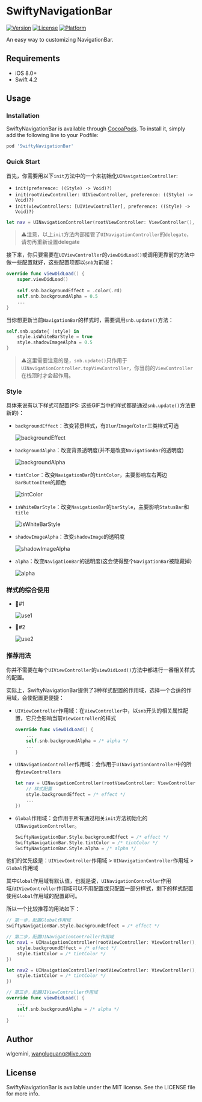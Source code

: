 # SwiftyNavigationBar

[![Version](https://img.shields.io/cocoapods/v/SwiftyNavigationBar.svg?style=flat)](https://cocoapods.org/pods/SwiftyNavigationBar)
[![License](https://img.shields.io/cocoapods/l/SwiftyNavigationBar.svg?style=flat)](https://cocoapods.org/pods/SwiftyNavigationBar)
[![Platform](https://img.shields.io/cocoapods/p/SwiftyNavigationBar.svg?style=flat)](https://cocoapods.org/pods/SwiftyNavigationBar)

An easy way to customizing NavigationBar.

## Requirements

-   iOS 8.0+
-   Swift 4.2

## Usage

### Installation

SwiftyNavigationBar is available through [CocoaPods](https://cocoapods.org). To install it, simply add the following line to your Podfile:

```ruby
pod 'SwiftyNavigationBar'
```

### Quick Start

首先，你需要用以下`init`方法中的一个来初始化`UINavigationController`:

-   `init(preference: ((Style) -> Void)?)`
-   `init(rootViewController: UIViewController, preference: ((Style) -> Void)?)`
-   `init(viewControllers: [UIViewController], preference: ((Style) -> Void)?)`

```swift
let nav = UINavigationController(rootViewController: ViewController(), preference: nil)
```

>   ⚠️注意，以上`init`方法内部接管了`UINavigationController`的`delegate`，请勿再重新设置delegate

接下来，你只要需要在`UIViewController`的`viewDidLoad()`或调用更靠前的方法中做一些配置就好，这些配置项都以`snb`为前缀：

```swift
override func viewDidLoad() {
    super.viewDidLoad()
    
    self.snb.backgroundEffect = .color(.rd)
    self.snb.backgroundAlpha = 0.5
    ...
}
```

当你想更新当前`NavigationBar`的样式时，需要调用`snb.update()`方法：

```swift
self.snb.update{ (style) in
	style.isWhiteBarStyle = true
	style.shadowImageAlpha = 0.5
}
```

>   ⚠️这里需要注意的是，`snb.update()`只作用于`UINavigationController.topViewController`，你当前的`ViewController`在栈顶时才会起作用。

### Style

具体来说有以下样式可配置(PS: 这些GIF当中的样式都是通过`snb.update()`方法更新的)：

-   `backgroundEffect`：改变背景样式，有`Blur`/`Image`/`Color`三类样式可选

    ![backgroundEffect](src/backgroundEffect.gif)

-   `backgroundAlpha`：改变背景透明度(并不是改变`NavigationBar`的透明度)

    ![backgroundAlpha](src/backgroundAlpha.gif)

-   `tintColor`：改变`NavigationBar`的`tintColor`，主要影响左右两边`BarButtonItem`的颜色

    ![tintColor](src/tintColor.gif)

-   `isWhiteBarStyle`：改变`NavigationBar`的`barStyle`，主要影响`StatusBar`和`title`

    ![isWhiteBarStyle](src/isWhiteBarStyle.gif)

-   `shadowImageAlpha`：改变`shadowImage`的透明度

    ![shadowImageAlpha](src/shadowImageAlpha.gif)

-   `alpha`：改变`NavigationBar`的透明度(这会使得整个`NavigationBar`被隐藏掉)

    ![alpha](src/alpha.gif)

### 样式的综合使用

-   🌰#1

    ![use1](src/use1.gif)

-   🌰#2

    ![use2](src/use2.gif)



### 推荐用法

你并不需要在每个`UIViewController`的`viewDidLoad()`方法中都进行一番相关样式的配置。

实际上，SwiftyNavigationBar提供了3种样式配置的作用域，选择一个合适的作用域，会使配置更便捷：

-   `UIViewController`作用域：在`ViewController`中，以`snb`开头的相关属性配置，它只会影响当前`ViewController`的样式

    ```swift
    override func viewDidLoad() {
        ...
        self.snb.backgroundAlpha = /* alpha */
        ...
    }
    ```

-   `UINavigationController`作用域：会作用于`UINavigationController`中的所有`viewControllers`

    ```swift
    let nav = UINavigationController(rootViewController: ViewController(), preference: { (style) in
        // 样式配置
        style.backgroundEffect = /* effect */
        ...
    })
    ```

-   `Global`作用域：会作用于所有通过相关`init`方法初始化的`UINavigationController`。

    ```swift
    SwiftyNavigationBar.Style.backgroundEffect = /* effect */
    SwiftyNavigationBar.Style.tintColor = /* tintColor */
    SwiftyNavigationBar.Style.alpha = /* alpha */
    ```

他们的优先级是：`UIViewController`作用域 > `UINavigationController`作用域 > `Global`作用域

其中`Global`作用域有默认值，也就是说，`UINavigationController`作用域/`UIViewController`作用域可以不用配置或只配置一部分样式，剩下的样式配置使用`Global`作用域的配置即可。

所以一个比较推荐的用法如下：

```swift
// 第一步，配置Global作用域
SwiftyNavigationBar.Style.backgroundEffect = /* effect */

// 第二步，配置UINavigationController作用域
let nav1 = UINavigationController(rootViewController: ViewController(), preference: { (style) in
    style.backgroundEffect = /* effect */
    style.tintColor = /* tintColor */
})

let nav2 = UINavigationController(rootViewController: ViewController(), preference: { (style) in
    style.tintColor = /* tintColor */
})

// 第三步，配置UIViewController作用域
override func viewDidLoad() {
    ...
    self.snb.backgroundAlpha = /* alpha */
    ...
}
```

## Author

wlgemini, wangluguang@live.com

## License

SwiftyNavigationBar is available under the MIT license. See the LICENSE file for more info.
